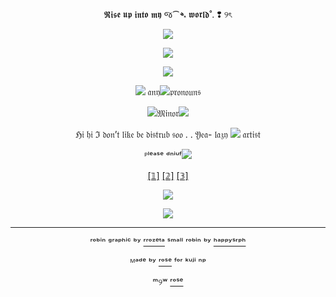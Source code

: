 <div align="center">

𝕽𝖎𝖘𝖊 𝖚𝖕 𝖎𝖓𝖙𝖔 𝖒𝖞 જ⁀➴ 𝖜𝖔𝖗𝖑𝖉˚. ❢ ୨ৎ
 
![](https://64.media.tumblr.com/b804f9b55c5466e621f52004ae46024d/21fd1f59679e52dd-4b/s2048x3072/cd75709b1d56ccea95d1cb39276216a690544fc8.pnj)

![](https://64.media.tumblr.com/6fa136164d9e2992448208ca19e12dae/6f0eb4a9cbb25159-47/s1280x1920/e2491b73960f325d6dbf95b05952bcd3f078bace.pnj)

![](https://64.media.tumblr.com/f6cef6b6dd05c45be8b7c16eff6c1476/88e2d19405bec800-fd/s500x750/2a908396da7ad08331692417c4adc1284213acd4.pnj)

![](https://64.media.tumblr.com/d694f0a51aa73205759a3ba246b5beeb/24567a462d03800c-03/s75x75_c1/93bd65baf381298a3105481a155a36f9b56c1e06.pnj)
𝔞𝔫𝔶![](https://64.media.tumblr.com/3d3ffe46615e737e70d21cda374f8681/c82d8a07614a5c27-e9/s75x75_c1/629c7f491ea2b49e3fa0f1b1229fe185ba4be5eb.gifv)𝔭𝔯𝔬𝔫𝔬𝔲𝔫𝔰

![](https://64.media.tumblr.com/e9ab27672679194c61ce53fdaff27a12/a4b1d448c9c83ed4-27/s75x75_c1/94d0b82312b7b675e302a1fad95d767445b170ac.gifv)𝔐𝔦𝔫𝔬𝔯![](https://64.media.tumblr.com/7d6e27c452cad4d2b4cc953f4f10a0b6/a4b1d448c9c83ed4-ed/s75x75_c1/896da7a20b47dffe50ed5a0ee3227e85dbe084da.gifv)

ℌ𝔦 𝔥𝔦 ℑ 𝔡𝔬𝔫’𝔱 𝔩𝔦𝔨𝔢 𝔟𝔢 𝔡𝔦𝔰𝔱𝔯𝔲𝔟 𝔰𝔬𝔬 . . 𝔜𝔢𝔞- 𝔩𝔞𝔷𝔶 ![](https://64.media.tumblr.com/059b464593884098efefea01f2f7da15/4d7d459449cf0bd5-ca/s75x75_c1/2a50d3830f88079416e6b59c2f75dca08b8160cf.gifv) 𝔞𝔯𝔱𝔦𝔰𝔱

ᴾˡᵉᵃˢᵉ ᵈⁿⁱᵘᶠ![](https://64.media.tumblr.com/0018ac2053c69abb00c067f033f75593/d5f3956d46975a7f-95/s75x75_c1/3c78e3fd5c12f82e1b8d0b217caa9c6491fc4904.gifv)

  
[[𝟙]](https://en.pronouns.page/@.Kuji) [[𝟚]](https://rentry.co/zipkujihehe) [[𝟛]](https://rentry.co/Divination_Commission)

![](https://64.media.tumblr.com/f4b9df2976fffa9d588d92f6e9b14531/88e2d19405bec800-42/s500x750/c955281d05cb53197a43c55fbd34ff11eae2dcfb.pnj)

![](https://64.media.tumblr.com/cb91e1c85cdf3bdd860e8430482ab175/68796f80b4d96f99-31/s250x400/52b5a70b3b341b64dbfbb8852bfee79011809e44.pnj)

---
ʳᵒᵇⁱⁿ ᵍʳᵃᵖʰⁱᶜ ᵇʸ [ʳʳᵒᶻᵉᵗᵃ](https://www.tumblr.com/rrozeta) ˢᵐᵃˡˡ ʳᵒᵇⁱⁿ ᵇʸ [ʰᵃᵖᵖʸˢʳᵖʰ](https://www.tumblr.com/happysrph)

ᴹᵃᵈᵉ ᵇʸ [ʳᵒˢᵉ](https://github.com/FurinaTheFountain) ᶠᵒʳ ᵏᵘʲⁱ ⁿᵖ

ᵐ୨ʷ [ʳᵒˢᵉ](https://github.com/FurinaTheFountain)

